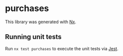 # purchases

This library was generated with [Nx](https://nx.dev).

## Running unit tests

Run `nx test purchases` to execute the unit tests via [Jest](https://jestjs.io).
